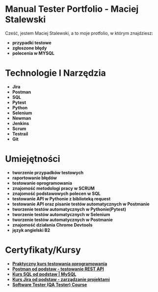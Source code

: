 # Manual Tester Portfolio - Maciej Stalewski

Cześć, jestem Maciej Stalewski, a to moje protfolio, w którym znajdziesz:
 - **przypadki testowe**
 - **zgłoszone błędy**
 - **polecenia w MYSQL**

# Technologie I Narzędzia
- **Jira**
- **Postman**
- **SQL**
- **Pytest**
- **Python**
- **Selenium**
- **Newman**
- **Jenkins**
- **Scrum**
- **Testrail**
- **Git**

# Umiejętności
- **tworzenie przypadków testowych**
- **raportowanie błędów**
- **testowanie oprogramowania**
- **znajomość metodologi pracy w SCRUM**
- **znajomość podstawowych polecen w SQL**
- **testowanie API w Pythonie z biblioteką request**
- **testowanie API oraz pisanie testów automatycznych w Postmanie**
- **tworzenie testów automatycznych w Pythonie(Pytest)**
- **tworzenie testów automatycznych w Selenium**
- **tworzenie testów automatycznych w Postmanie**
- **znajomość działania Chrome Devtools**
- **język angielski B2**

# Certyfikaty/Kursy
- **[Praktyczny kurs testowania oprogramowania](https://www.udemy.com/certificate/UC-f94d3a97-8cf2-4134-8675-297094de29db/?utm_campaign=email&utm_medium=email&utm_source=sendgrid.com)**
- **[Postman od podstaw - testowanie REST API](https://www.udemy.com/certificate/UC-2a67a186-dc0e-4d9a-86d1-c8374cdd7755/?utm_campaign=email&utm_medium=email&utm_source=sendgrid.com)**
- **[Kurs SQL od podstaw | MySQL](https://www.udemy.com/certificate/UC-2932ab9e-e4c3-45bf-b68d-46e4c79981a7/?utm_campaign=email&utm_medium=email&utm_source=sendgrid.com)**
- **[Kurs Jira od podstaw - zarządzanie projektami](https://www.udemy.com/certificate/UC-cdf9af99-46ec-4534-bcfb-2f87457c212b/?utm_campaign=email&utm_medium=email&utm_source=sendgrid.com)**
- **[Software Tester (QA Tester) Course](https://drive.google.com/file/d/1vCSVg3zeOdY8f_fcdquCYXNtxJMWUVuf/view?usp=drive_link)**
